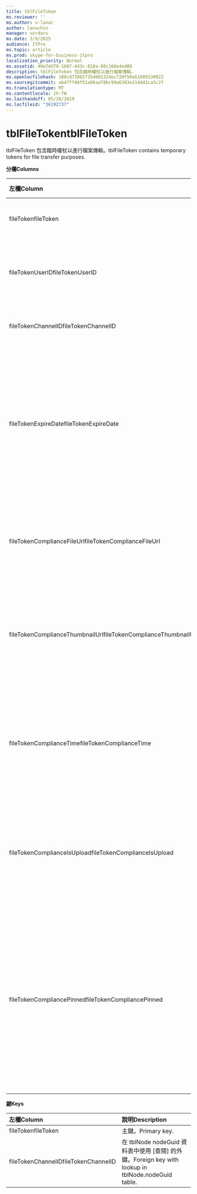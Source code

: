 ```yaml
---
title: tblFileToken
ms.reviewer: ''
ms.author: v-lanac
author: lanachin
manager: serdars
ms.date: 3/9/2015
audience: ITPro
ms.topic: article
ms.prod: skype-for-business-itpro
localization_priority: Normal
ms.assetid: 49e7dd79-1607-443c-818a-88c160e4ed06
description: tblFileToken 包含臨時權杖以進行檔案傳輸。
ms.openlocfilehash: 108c9738657354881324ec720f50a51605530922
ms.sourcegitcommit: ab47ff88f51a96aaf8bc99a6303e114d41ca5c2f
ms.translationtype: MT
ms.contentlocale: zh-TW
ms.lasthandoff: 05/20/2019
ms.locfileid: "36192737"
---
```

# <a name="tblfiletoken"></a><span data-ttu-id="00989-103">tblFileToken</span><span class="sxs-lookup"><span data-stu-id="00989-103">tblFileToken</span></span>
 
<span data-ttu-id="00989-104">tblFileToken 包含臨時權杖以進行檔案傳輸。</span><span class="sxs-lookup"><span data-stu-id="00989-104">tblFileToken contains temporary tokens for file transfer purposes.</span></span>
  
<span data-ttu-id="00989-105">**分欄**</span><span class="sxs-lookup"><span data-stu-id="00989-105">**Columns**</span></span>

|<span data-ttu-id="00989-106">**左欄**</span><span class="sxs-lookup"><span data-stu-id="00989-106">**Column**</span></span>|<span data-ttu-id="00989-107">**類型**</span><span class="sxs-lookup"><span data-stu-id="00989-107">**Type**</span></span>|<span data-ttu-id="00989-108">**說明**</span><span class="sxs-lookup"><span data-stu-id="00989-108">**Description**</span></span>|
|:-----|:-----|:-----|
|<span data-ttu-id="00989-109">fileToken</span><span class="sxs-lookup"><span data-stu-id="00989-109">fileToken</span></span>  <br/> |<span data-ttu-id="00989-110">Nvarchar (50), not null</span><span class="sxs-lookup"><span data-stu-id="00989-110">nvarchar (50), not null</span></span>  <br/> |<span data-ttu-id="00989-111">唯一標記 (GUID)。</span><span class="sxs-lookup"><span data-stu-id="00989-111">Unique token (a GUID).</span></span>  <br/> |
|<span data-ttu-id="00989-112">fileTokenUserID</span><span class="sxs-lookup"><span data-stu-id="00989-112">fileTokenUserID</span></span>  <br/> |<span data-ttu-id="00989-113">int, not null</span><span class="sxs-lookup"><span data-stu-id="00989-113">int, not null</span></span>  <br/> |<span data-ttu-id="00989-114">要轉移檔案之主體的 ID。</span><span class="sxs-lookup"><span data-stu-id="00989-114">ID of the principal that is transferring the file.</span></span>  <br/> |
|<span data-ttu-id="00989-115">fileTokenChannelID</span><span class="sxs-lookup"><span data-stu-id="00989-115">fileTokenChannelID</span></span>  <br/> |<span data-ttu-id="00989-116">GUID, 不是 null</span><span class="sxs-lookup"><span data-stu-id="00989-116">GUID, not null</span></span>  <br/> |<span data-ttu-id="00989-117">聊天室節點的 GUID。</span><span class="sxs-lookup"><span data-stu-id="00989-117">GUID of the chat room node.</span></span>  <br/> |
|<span data-ttu-id="00989-118">fileTokenExpireDate</span><span class="sxs-lookup"><span data-stu-id="00989-118">fileTokenExpireDate</span></span>  <br/> |<span data-ttu-id="00989-119">datetime、not null</span><span class="sxs-lookup"><span data-stu-id="00989-119">datetime, not null</span></span>  <br/> |<span data-ttu-id="00989-120">到期時間。</span><span class="sxs-lookup"><span data-stu-id="00989-120">Expiration time.</span></span> <span data-ttu-id="00989-121">(權杖會在30分鐘之後到期, 除非已固定 (請參閱此欄中的下列描述)。</span><span class="sxs-lookup"><span data-stu-id="00989-121">(Tokens expire after 30 minutes, unless pinned (see the following descriptions in this column).</span></span>  <br/> |
|<span data-ttu-id="00989-122">fileTokenComplianceFileUrl</span><span class="sxs-lookup"><span data-stu-id="00989-122">fileTokenComplianceFileUrl</span></span>  <br/> |<span data-ttu-id="00989-123">Nvarchar (256)</span><span class="sxs-lookup"><span data-stu-id="00989-123">nvarchar(256)</span></span>  <br/> |<span data-ttu-id="00989-124">已傳送檔案的 URL (適用于合規性服務使用)。</span><span class="sxs-lookup"><span data-stu-id="00989-124">URL of the transferred file (for Compliance service use).</span></span>  <br/> |
|<span data-ttu-id="00989-125">fileTokenComplianceThumbnailUrl</span><span class="sxs-lookup"><span data-stu-id="00989-125">fileTokenComplianceThumbnailUrl</span></span>  <br/> |<span data-ttu-id="00989-126">Nvarchar (256)</span><span class="sxs-lookup"><span data-stu-id="00989-126">nvarchar(256)</span></span>  <br/> |<span data-ttu-id="00989-127">已傳送檔案的縮圖 URL (適用于合規性服務使用)。</span><span class="sxs-lookup"><span data-stu-id="00989-127">URL of the thumbnail for the transferred file (for Compliance service use).</span></span>  <br/> |
|<span data-ttu-id="00989-128">fileTokenComplianceTime</span><span class="sxs-lookup"><span data-stu-id="00989-128">fileTokenComplianceTime</span></span>  <br/> |<span data-ttu-id="00989-129">datetime2</span><span class="sxs-lookup"><span data-stu-id="00989-129">datetime2</span></span>  <br/> |<span data-ttu-id="00989-130">實際檔案傳輸作業 (適用于合規性服務使用) 的時間戳記。</span><span class="sxs-lookup"><span data-stu-id="00989-130">Timestamp for the actual file transfer operation (for Compliance service use).</span></span>  <br/> |
|<span data-ttu-id="00989-131">fileTokenComplianceIsUpload</span><span class="sxs-lookup"><span data-stu-id="00989-131">fileTokenComplianceIsUpload</span></span>  <br/> |<span data-ttu-id="00989-132">稍微</span><span class="sxs-lookup"><span data-stu-id="00989-132">bit</span></span>  <br/> |<span data-ttu-id="00989-133">如果上傳則為 True;如果下載 (適用于相容性服務使用), 則為 False。</span><span class="sxs-lookup"><span data-stu-id="00989-133">True if upload; False if download (for Compliance service use).</span></span>  <br/> |
|<span data-ttu-id="00989-134">fileTokenCompliancePinned</span><span class="sxs-lookup"><span data-stu-id="00989-134">fileTokenCompliancePinned</span></span>  <br/> |<span data-ttu-id="00989-135">bit、not null</span><span class="sxs-lookup"><span data-stu-id="00989-135">bit, not null</span></span>  <br/> |<span data-ttu-id="00989-136">如果權杖已釘選, 則為 True。</span><span class="sxs-lookup"><span data-stu-id="00989-136">True if token is pinned.</span></span> <span data-ttu-id="00989-137">它是用來在表格中保留權杖, 直到合規性服務有機會從它取得相關欄位為止。</span><span class="sxs-lookup"><span data-stu-id="00989-137">It's used to keep the token in the table until Compliance service has a chance to retrieve the relevant fields from it.</span></span>  <br/> |
   
<span data-ttu-id="00989-138">**鍵**</span><span class="sxs-lookup"><span data-stu-id="00989-138">**Keys**</span></span>

|<span data-ttu-id="00989-139">**左欄**</span><span class="sxs-lookup"><span data-stu-id="00989-139">**Column**</span></span>|<span data-ttu-id="00989-140">**說明**</span><span class="sxs-lookup"><span data-stu-id="00989-140">**Description**</span></span>|
|:-----|:-----|
|<span data-ttu-id="00989-141">fileToken</span><span class="sxs-lookup"><span data-stu-id="00989-141">fileToken</span></span>  <br/> |<span data-ttu-id="00989-142">主鍵。</span><span class="sxs-lookup"><span data-stu-id="00989-142">Primary key.</span></span>  <br/> |
|<span data-ttu-id="00989-143">fileTokenChannelID</span><span class="sxs-lookup"><span data-stu-id="00989-143">fileTokenChannelID</span></span>  <br/> |<span data-ttu-id="00989-144">在 tblNode nodeGuid 資料表中使用 [查閱] 的外鍵。</span><span class="sxs-lookup"><span data-stu-id="00989-144">Foreign key with lookup in tblNode.nodeGuid table.</span></span>  <br/> |
   

